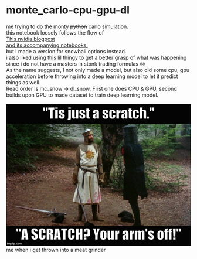 # monte_carlo-cpu-gpu-dl

me trying to do the monty ~~python~~ carlo simulation.  <br>
this notebook loosely follows the flow of   <br>
[This nvidia blogpost](https://developer.nvidia.com/blog/accelerating-python-for-exotic-option-pricing/) <br>
[and its accompanying notebooks.](https://github.com/NVIDIA/fsi-samples/tree/main/gQuant/plugins/gquant_plugin/notebooks/asian_barrier_option)   <br>
but i made a version for snowball options instead. <br>
i also liked using [this lil thingy](https://github.com/t4fita/Barrier-option-pricing/blob/main/main.py) to get a better grasp of what was happening since i do not have a masters in stonk trading formulas :pensive:  <br>
As the name suggests, I not only made a model, but also did some cpu, gpu acceleration before throwing into a deep learning model to let it predict things as well. <br> 
Read order is mc_snow -> dl_snow. First one does CPU & GPU, second builds upon GPU to made dataset to train deep learning model.<br> <br>
![Alt](pics/3o06s4.jpg) <br>
me when i get thrown into a meat grinder <br> <br>